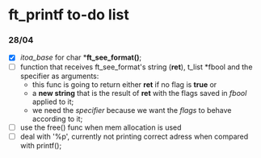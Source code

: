 # ft_printf to-do list

### 28/04

- [x] *itoa_base* for char ***ft_see_format()**;
- [ ] function that receives ft_see_format's string (**ret**), t_list *fbool and the specifier as arguments:
   - this func is going to return either **ret** if no flag is **true** or
   - a **new string** that is the result of **ret** with the flags saved in *fbool* applied to it;
   - we need the *specifier* because we want the *flags* to behave according to it;
- [ ] use the free() func when mem allocation is used
- [ ] deal with '%p', currently not printing correct adress when compared with printf();
